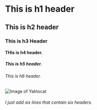 # This is h1 header
## This is h2 header
### This is h3 Header
#### THis is h4 header.
##### This is h5 header.
###### This is h6 header.






![Image of Yaktocat](https://octodex.github.com/images/yaktocat.png)






###### I just add six lines that contain six headers.

